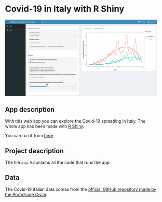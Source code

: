 # Covid-19 in Italy with R Shiny

![header](img/screenshot_plot.png)


## App description

With this web app you can explore the Covid-19 spreading in Italy. The whole app has been made with [R Shiny](https://shiny.rstudio.com/).

You can run it from [here](https://stinco.shinyapps.io/covid19itaprov/).


## Project description

The file `app.R` contains all the code that runs the app.


## Data

The Covid-19 italian data comes from the [official GitHub repository made by the Protezione Civile](https://github.com/pcm-dpc/COVID-19).


